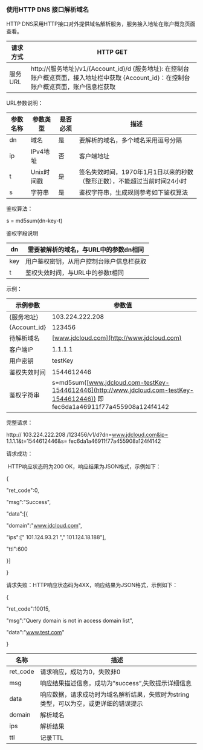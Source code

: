 ### 使用HTTP DNS 接口解析域名

HTTP DNS采用HTTP接口对外提供域名解析服务，服务接入地址在账户概览页面查看。

| 请求方式 | HTTP GET                                                     |
| -------- | ------------------------------------------------------------ |
| 服务URL  | http://{服务地址}/v1/{Account_id}/d   {服务地址}: 在控制台账户概览页面，接入地址栏中获取   {Account_id}：在控制台账户概览页面，账户信息栏获取 |

URL参数说明：

| 参数名称 | 参数类型   | 是否必须 | 描述                                                         |
| -------- | ---------- | -------- | ------------------------------------------------------------ |
| dn       | 域名       | 是       | 要解析的域名，多个域名采用逗号分隔                           |
| ip       | IPv4地址   | 否       | 客户端地址                                                   |
| t        | Unix时间戳 | 是       | 签名失效时间，1970年1月1日以来的秒数（整形正数），不能超过当前时间24小时 |
| s        | 字符串     | 是       | 鉴权字符串，生成规则参考如下鉴权算法                         |

 

鉴权算法：

s = md5sum(dn-key-t)

鉴权字段说明

| dn   | 需要被解析的域名，与URL中的参数dn相同    |
| ---- | ---------------------------------------- |
| key  | 用户鉴权密钥，从用户控制台账户信息栏获取 |
| t    | 鉴权失效时间，与URL中的参数t相同         |

 

示例：

| 示例参数     | 参数值                                                       |
| ------------ | ------------------------------------------------------------ |
| {服务地址}   | 103.224.222.208                                              |
| {Account_id} | 123456                                                       |
| 待解析域名   | [www.jdcloud.com](http://www.jdcloud.com)                    |
| 客户端IP     | 1.1.1.1                                                      |
| 用户密钥     | testKey                                                      |
| 鉴权失效时间 | 1544612446                                                   |
| 鉴权字符串   | s=md5sum([www.jdcloud.com-testKey-1544612446](http://www.jdcloud.com-testKey-1544612446))   即fec6da1a46911f77a455908a124f4142 |

完整请求：

http:// 103.224.222.208 /123456/v1/d?dn=www.jdcloud.com&ip= 1.1.1.1&t=1544612446&s= fec6da1a46911f77a455908a124f4142

 

请求成功：

​         HTTP响应状态码为200 OK，响应结果为JSON格式，示例如下：

{

"ret_code":0,

"msg":"Success",

"data":[{

"domain":"www.jdcloud.com",

"ips":[" 101.124.93.21 "," 101.124.18.188"],

"ttl":600

}]

}

请求失败：HTTP响应状态码为4XX，响应结果为JSON格式，示例如下：

{

"ret_code":10015,

"msg":"Query domain is not in access domain list",

"data":"www.test.com"

}

 

| 名称     | 描述                                                         |
| -------- | ------------------------------------------------------------ |
| ret_code | 请求响应，成功为0，失败非0                                   |
| msg      | 响应结果描述信息，成功为”success”,失败提示详细信息           |
| data     | 响应数据，请求成功时为域名解析结果，失败时为string类型，可以为空，或更详细的错误提示 |
| domain   | 解析域名                                                     |
| ips      | 解析结果                                                     |
| ttl      | 记录TTL                                                      |
